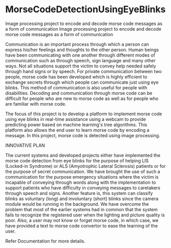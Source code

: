 # MorseCodeDetectionUsingEyeBlinks
Image processing project to encode and decode morse code messages as a form of communication
Image processing project to encode and decode morse code messages as a form of communication

Communication is an important process through which a person can express his/her feelings and thoughts to the other person. Human beings have been communicating with one another through different modes of communication such as through speech, sign language and many other ways. Not all situations support the victim to convey help needed safely through hand signs or by speech. For private communication between two people, morse code has been developed which is highly efficient to exchange secrets through which people can communicate just using eye blinks. This method of communication is also useful for people with disabilities. Decoding and communication through morse code can be difficult for people who are new to morse code as well as for people who are familiar with morse code.

The focus of this project is to develop a platform to implement morse code using eye blinks in real-time assistance using a webcam to provide predicting power based on machine learning's tree algorithms. This platform also allows the end user to learn morse code by encoding a message. In this project, morse code is detected using image processing.

INNOVATIVE PLAN

The current systems and developed projects either have implemented the morse code detection from eye blinks for the purpose of helping LIS (Locked-in Syndrome) or ALS (Amyotrophic Lateral Sclerosis) patients or for the purpose of secret communication. We have brought the use of such a communication for the purpose emergency situations where the victim is incapable of conveying through words along with the implementation to support patients who have difficulty in conveying messages to caretakers through speech and signs.
Another feature is, this system can classify blinks as voluntary (long) and involuntary (short) blinks since the camera module would be running in the background.
We have overcome the problem that most of the earlier systems had in common that the system fails to recognize the registered user when the lighting and picture quality is poor.
Also, a user may not know or forget morse code, in which case, we have provided a text to morse code convertor to ease the learning of the user.

Refer Documentation for more details.
